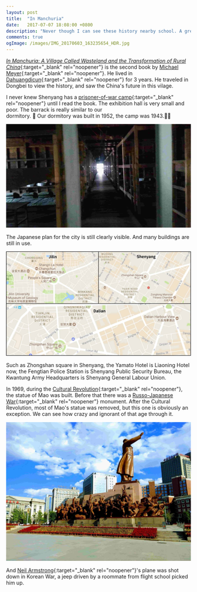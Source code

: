 ```yaml
---
layout: post
title:  "In Manchuria"
date:   2017-07-07 18:08:00 +0800
description: "Never though I can see these history nearby school. A great book of Dongbei's history and China's rural areas."
comments: true
ogImage: /images/IMG_20170603_163235654_HDR.jpg
---
```

[*In Manchuria: A Village Called Wasteland and the Transformation of Rural China*](https://www.amazon.com/Manchuria-Village-Called-Wasteland-Transformation-ebook/dp/B00OZM4AP0/ref=tmm_kin_swatch_0?_encoding=UTF8&qid=&sr=){:target="_blank" rel="noopener"} is the second book by [Michael Meyer](https://www.wikiwand.com/en/Michael_Meyer_(travel_writer)){:target="_blank" rel="noopener"}. He lived in  [Dahuangdicun](https://www.google.com/maps/place/Dahuangdicun,+Changyi,+Jilin,+China/@44.030945,126.3761573,17z/data=!3m1!4b1!4m5!3m4!1s0x5e47e49b75c13aab:0x8145aabc6261643c!8m2!3d44.030945!4d126.378346){:target="_blank" rel="noopener"} for 3 years. He traveled in Dongbei to view the history, and saw the China's future in this vilage.

I never knew Shenyang has a [prisoner-of-war camp](https://www.google.com/maps/place/Erzhan+Mengjun+Zhanfu+Jizhongying+Former+Site/@41.809674,123.491435,15z/data=!4m5!3m4!1s0x0:0x302487938ce8e0e6!8m2!3d41.809674!4d123.491435){:target="_blank" rel="noopener"} until I read the book. The exhibition hall is very small and poor. The barrack is really similar to our 	
dormitory. 💩
Our dormitory was built in 1952, the camp was 1943.💩💩

![barrack](/images/IMG_20170525_142836.jpg "barrack")

The Japanese plan for the city is still clearly visible. And many buildings are still in use.

![map](/images/map.jpg)

Such as Zhongshan square in Shenyang, the Yamato Hotel is Liaoning Hotel now, the Fengtian Police Station is Shenyang Public Security Bureau, the Kwantung Army Headquarters is Shenyang General Labour Union.

In 1969, during the [Cultural Revolution](https://www.wikiwand.com/en/Cultural_Revolution){:target="_blank" rel="noopener"}, the statue of Mao was built. Before that there was a [Russo-Japanese War](https://www.wikiwand.com/en/Russo-Japanese_War){:target="_blank" rel="noopener"} monument. After the Cultural Revolution, most of Mao's statue was removed, but this one is obviously an exception. We can see how crazy and ignorant of that age through it.

![mao](/images/IMG_20170603_164208269-EFFECTS.jpg)

And [Neil Armstrong](https://www.wikiwand.com/en/Neil_Armstrong#/Navy_service){:target="_blank" rel="noopener"}'s plane was shot down in Korean War, a jeep driven by a roommate from flight school picked him up.
